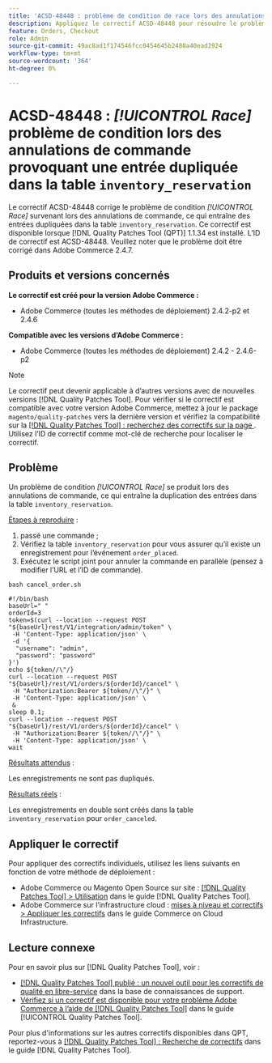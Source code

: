```yaml
---
title: 'ACSD-48448 : problème de condition de race lors des annulations de commande, provoquant une entrée dupliquée dans la table inventory_reservation'
description: Appliquez le correctif ACSD-48448 pour résoudre le problème de performances d’Adobe Commerce en raison duquel le problème de condition de concurrence se produit lors des annulations de commande, ce qui entraîne des entrées dupliquées dans la table inventory_reserve.
feature: Orders, Checkout
role: Admin
source-git-commit: 49ac8ad1f174546fcc0454645b2480a40ead2924
workflow-type: tm+mt
source-wordcount: '364'
ht-degree: 0%

---
```


# ACSD-48448 : *[!UICONTROL Race]* problème de condition lors des annulations de commande provoquant une entrée dupliquée dans la table `inventory_reservation`

Le correctif ACSD-48448 corrige le problème de condition *[!UICONTROL Race]* survenant lors des annulations de commande, ce qui entraîne des entrées dupliquées dans la table `inventory_reservation`. Ce correctif est disponible lorsque [!DNL Quality Patches Tool (QPT)] 1.1.34 est installé. L’ID de correctif est ACSD-48448. Veuillez noter que le problème doit être corrigé dans Adobe Commerce 2.4.7.

## Produits et versions concernés

**Le correctif est créé pour la version Adobe Commerce :**

* Adobe Commerce (toutes les méthodes de déploiement) 2.4.2-p2 et 2.4.6

**Compatible avec les versions d’Adobe Commerce :**

* Adobe Commerce (toutes les méthodes de déploiement) 2.4.2 - 2.4.6-p2

>[!NOTE]
>
>Le correctif peut devenir applicable à d’autres versions avec de nouvelles versions [!DNL Quality Patches Tool]. Pour vérifier si le correctif est compatible avec votre version Adobe Commerce, mettez à jour le package `magento/quality-patches` vers la dernière version et vérifiez la compatibilité sur la [[!DNL Quality Patches Tool] : recherchez des correctifs sur la page ](https://experienceleague.adobe.com/tools/commerce-quality-patches/index.html). Utilisez l’ID de correctif comme mot-clé de recherche pour localiser le correctif.

## Problème

Un problème de condition *[!UICONTROL Race]* se produit lors des annulations de commande, ce qui entraîne la duplication des entrées dans la table `inventory_reservation`.

<u>Étapes à reproduire</u> :

1. passé une commande ;
1. Vérifiez la table `inventory_reservation` pour vous assurer qu’il existe un enregistrement pour l’événement `order_placed`.
1. Exécutez le script joint pour annuler la commande en parallèle (pensez à modifier l’URL et l’ID de commande).

`bash cancel_order.sh`

```
#!/bin/bash
baseUrl=" "
orderId=3
token=$(curl --location --request POST "${baseUrl}rest/V1/integration/admin/token" \
 -H 'Content-Type: application/json' \
 -d '{
  "username": "admin",
  "password": "password"
}')
echo ${token//\"/}
curl --location --request POST "${baseUrl}/rest/V1/orders/${orderId}/cancel" \
 -H "Authorization:Bearer ${token//\"/}" \
 -H 'Content-Type: application/json' \
 &
sleep 0.1;
curl --location --request POST "${baseUrl}/rest/V1/orders/${orderId}/cancel" \
 -H "Authorization:Bearer ${token//\"/}" \
 -H 'Content-Type: application/json' \
wait
```

<u>Résultats attendus</u> :

Les enregistrements ne sont pas dupliqués.

<u>Résultats réels</u> :

Les enregistrements en double sont créés dans la table `inventory_reservation` pour `order_canceled`.

## Appliquer le correctif

Pour appliquer des correctifs individuels, utilisez les liens suivants en fonction de votre méthode de déploiement :

* Adobe Commerce ou Magento Open Source sur site : [[!DNL Quality Patches Tool] > Utilisation](https://experienceleague.adobe.com/docs/commerce-operations/tools/quality-patches-tool/usage.html) dans le guide [!DNL Quality Patches Tool].
* Adobe Commerce sur l’infrastructure cloud : [mises à niveau et correctifs > Appliquer les correctifs](https://experienceleague.adobe.com/docs/commerce-cloud-service/user-guide/develop/upgrade/apply-patches.html) dans le guide Commerce on Cloud Infrastructure.

## Lecture connexe

Pour en savoir plus sur [!DNL Quality Patches Tool], voir :

* [[!DNL Quality Patches Tool] publié : un nouvel outil pour les correctifs de qualité en libre-service](https://experienceleague.adobe.com/en/docs/commerce-knowledge-base/kb/announcements/commerce-announcements/magento-quality-patches-released-new-tool-to-self-serve-quality-patches) dans la base de connaissances de support.
* [Vérifiez si un correctif est disponible pour votre problème Adobe Commerce à l’aide de  [!DNL Quality Patches Tool]](/help/tools/quality-patches-tool/patches-available-in-qpt/check-patch-for-magento-issue-with-magento-quality-patches.md) dans le guide [!UICONTROL Quality Patches Tool].


Pour plus d&#39;informations sur les autres correctifs disponibles dans QPT, reportez-vous à [[!DNL Quality Patches Tool] : Recherche de correctifs](https://experienceleague.adobe.com/tools/commerce-quality-patches/index.html) dans le guide [!DNL Quality Patches Tool].
